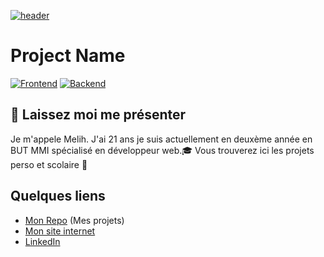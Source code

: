 [![header][header-url]][header-link]

# Project Name
[![Frontend][Frontend-image]][Frontend-url]
[![Backend][Backend-image]][Backend-url]

## :nail_care: Laissez moi me présenter

Je m'appele Melih. J'ai 21 ans je suis actuellement en deuxème année en BUT MMI spécialisé en développeur web.:mortar_board:
Vous trouverez ici les projets perso et scolaire :dizzy:

## Quelques liens

* [Mon Repo][repository-url] (Mes projets)
* [Mon site internet][cloud-provider-url]
* [LinkedIn][linkedin-url]




<!-- Markdown link & img dfn's -->

[header-url]: https://user-images.githubusercontent.com/52856626/205103332-8841c924-eee4-44a8-a363-19da8e04eeba.png
[header-link]: https://www.linkedin.com/in/melih-acikoz-b68216129/

[repository-url]: https://github.com/melih67?tab=repositories

[cloud-provider-url]: https://acikozm.etu.mmi-unistra.fr/

[linkedin-url]: https://www.linkedin.com/in/melih-acikoz-b68216129/


[version-image]: https://img.shields.io/badge/Version-1.0.0-brightgreen?style=for-the-badge&logo=appveyor
[version-url]: https://img.shields.io/badge/version-1.0.0-green
[Frontend-image]: https://img.shields.io/badge/Frontend-Ionic-blue?style=for-the-badge
[Frontend-url]: https://img.shields.io/badge/Frontend-Ionic-blue?style=for-the-badge
[Backend-image]: https://img.shields.io/badge/Backend-Java%208-important?style=for-the-badge
[Backend-url]: https://img.shields.io/badge/Backend-Java%208-important?style=for-the-badge
